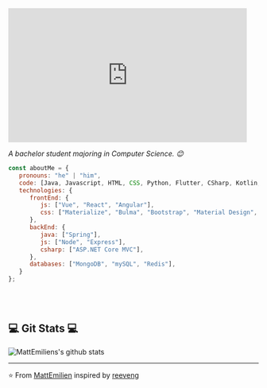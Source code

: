 <div style="width:480px"><iframe allow="fullscreen" frameBorder="0" height="270" src="https://giphy.com/embed/4agVqiy3M8SMMZpC0B/video" width="480"></iframe></div>


<p><em>A bachelor student majoring in Computer Science. 😊</br>
</em></p>


```javascript
const aboutMe = {
   pronouns: "he" | "him",
   code: [Java, Javascript, HTML, CSS, Python, Flutter, CSharp, Kotlin, Swift],
   technologies: {
      frontEnd: {
         js: ["Vue", "React", "Angular"],
         css: ["Materialize", "Bulma", "Bootstrap", "Material Design", "Semantic UI"]
      },
      backEnd: {
         java: ["Spring"],
         js: ["Node", "Express"],
         csharp: ["ASP.NET Core MVC"],
      },
      databases: ["MongoDB", "mySQL", "Redis"],
   }
};
```
</br></br>
<h2>💻 Git Stats 💻</h2>

![MattEmiliens's github stats](https://github-readme-stats.vercel.app/api?username=MattEmilien&show_icons=true&title_color=fff&icon_color=79ff97&text_color=9f9f9f&bg_color=151515)

---

⭐️ From [MattEmilien](https://github.com/MattEmilien) inspired by [reeveng](https://github.com/reeveng)

